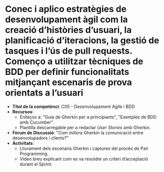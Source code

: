 # Conec i aplico estratègies de desenvolupament àgil com la creació d’històries d’usuari, la planificació d’iteracions, la gestió de tasques i l’ús de pull requests. Començo a utilitzar tècniques de BDD per definir funcionalitats mitjançant escenaris de prova orientats a l’usuari

- **Títol de la competènci**: C05 - Desenvolupament Agile i BDD  
- **Recursos**:  
  - Enllaços a: "Guia de Gherkin per a principiants", "Exemples de BDD amb Cucumber".  
  - Plantilla descarregable per a redactar *User Stories* amb Gherkin.  
- **Fòrum de Discussió**: "Com millora Gherkin la comunicació entre desenvolupadors i clients?"  
- **Activitats**:  
  - Lliurament dels escenaris Gherkin i captures del procés de Pair Programming.  
  - Vídeo breu explicant com es va resoldre un criteri d’acceptació durant el Sprint.  
